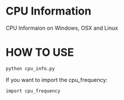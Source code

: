 # CPU Information
CPU Informaion on Windows, OSX and Linux
# HOW TO USE
```python3
python cpu_info.py
```
If you want to import the cpu_frequency:
```python3
import cpu_frequency
```
